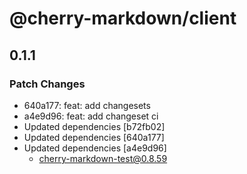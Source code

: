 # @cherry-markdown/client

## 0.1.1

### Patch Changes

- 640a177: feat: add changesets
- a4e9d96: feat: add changeset ci
- Updated dependencies [b72fb02]
- Updated dependencies [640a177]
- Updated dependencies [a4e9d96]
  - cherry-markdown-test@0.8.59
